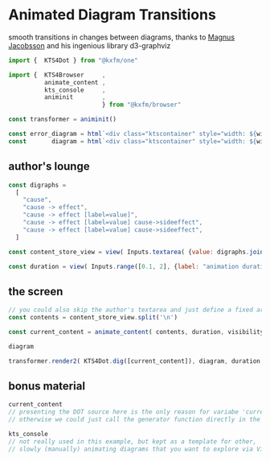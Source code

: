 # Animated Diagram Transitions

smooth transitions in changes between diagrams, thanks to [Magnus Jacobsson](https://observablehq.com/@magjac) and his ingenious library d3-graphviz

```js 
import {  KTS4Dot } from "@kxfm/one"

import {  KTS4Browser     , 
          animate_content ,  
          kts_console     ,  
          animinit        ,
                          } from "@kxfm/browser"

const transformer = animinit()

const error_diagram = html`<div class="ktscontainer" style="width: ${width}px"></div>`
const       diagram = html`<div class="ktscontainer" style="width: ${width}px"></div>`
```

<div class="card">

## author's lounge

```js 
const digraphs = 
  [
    "cause",
    "cause -> effect",
    "cause -> effect [label=value]",
    "cause -> effect [label=value] cause->sideeffect",
    "cause -> effect [label=value] cause->sideeffect",
  ]
```

```js
const content_store_view = view( Inputs.textarea( {value: digraphs.join('\n') } ) )
```

```js
const duration = view( Inputs.range([0.1, 2], {label: "animation duration in seconds", step: 0.1, value: 1.2 }) )
```
</div>

<div class="card">

## the screen

```js 
// you could also skip the author's textarea and just define a fixed array of strings here
const contents = content_store_view.split('\n')
```

```js echo
const current_content = animate_content( contents, duration, visibility )
```

```js 
diagram
```

```js echo
transformer.render2( KTS4Dot.dig([current_content]), diagram, duration  );
```
</div>

<div class="card">

## bonus material

```js echo
current_content
// presenting the DOT source here is the only reason for variabe 'current_content'
// otherwise we could just call the generator function directly in the call to 'animate_this_inside'
```

```js echo
kts_console
// not really used in this example, but kept as a template for other,
// slowly (manually) animating diagrams that you want to explore via VisCo
```
</div>
